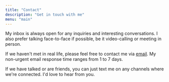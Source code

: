 ```yaml
---
title: "Contact"
description: "Get in touch with me"
menu: "main"
---
```



My inbox is always open for any inquiries and interesting conversations. I also prefer talking face-to-face if possible, be it video-calling or meeting in person. 

If we haven't met in real life, please feel free to contact me via [email](mailto:trangnnnguyen@gmail.com). My non-urgent email response time ranges from 1 to 7 days. 

If we have talked or are friends, you can just text me on any channels where we're connected. I'd love to hear from you. 

 
